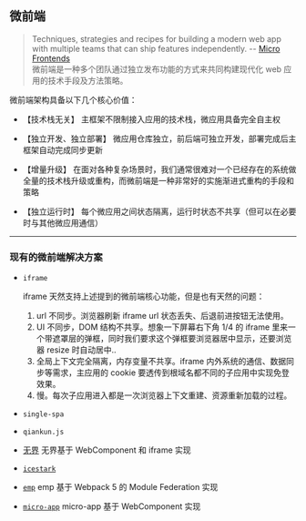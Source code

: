 ## 微前端

> Techniques, strategies and recipes for building a modern web app with multiple teams that can ship features independently. -- [Micro Frontends](https://micro-frontends.org/) <br> 微前端是一种多个团队通过独立发布功能的方式来共同构建现代化 web 应用的技术手段及方法策略。

微前端架构具备以下几个核心价值：

- 【技术栈无关】
  主框架不限制接入应用的技术栈，微应用具备完全自主权

- 【独立开发、独立部署】
  微应用仓库独立，前后端可独立开发，部署完成后主框架自动完成同步更新

- 【增量升级】
  在面对各种复杂场景时，我们通常很难对一个已经存在的系统做全量的技术栈升级或重构，而微前端是一种非常好的实施渐进式重构的手段和策略

- 【独立运行时】
  每个微应用之间状态隔离，运行时状态不共享（但可以在必要时与其他微应用通信）

---

### 现有的微前端解决方案

- `iframe`

  iframe 天然支持上述提到的微前端核心功能，但是也有天然的问题：

  1. url 不同步。浏览器刷新 iframe url 状态丢失、后退前进按钮无法使用。
  2. UI 不同步，DOM 结构不共享。想象一下屏幕右下角 1/4 的 iframe 里来一个带遮罩层的弹框，同时我们要求这个弹框要浏览器居中显示，还要浏览器 resize 时自动居中..
  3. 全局上下文完全隔离，内存变量不共享。iframe 内外系统的通信、数据同步等需求，主应用的 cookie 要透传到根域名都不同的子应用中实现免登效果。
  4. 慢。每次子应用进入都是一次浏览器上下文重建、资源重新加载的过程。

- `single-spa`
- `qiankun.js`
- [无界](https://wujie-micro.github.io/doc/)
  无界基于 WebComponent 和 iframe 实现
- [`icestark`](https://github.com/ice-lab/icestark)
- [`emp`](https://github.com/efoxTeam/emp)
  emp 基于 Webpack 5 的 Module Federation 实现
- [`micro-app`](https://github.com/micro-zoe/micro-app)
  micro-app 基于 WebComponent 实现
